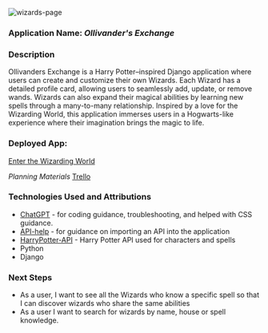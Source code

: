 ![wizards-page]()

### Application Name: *Ollivander's Exchange*

### Description
Ollivanders Exchange is a Harry Potter–inspired Django application where users can create and customize their own Wizards. Each Wizard has a detailed profile card, allowing users to seamlessly add, update, or remove wands. Wizards can also expand their magical abilities by learning new spells through a many-to-many relationship. Inspired by a love for the Wizarding World, this application immerses users in a Hogwarts-like experience where their imagination brings the magic to life. 

### Deployed App: 
[Enter the Wizarding World](https://ollivanders-exchange-dcb5920511b9.herokuapp.com/)

*Planning Materials*
[Trello](https://trello.com/b/AREV37wY/ollivanders-exchange)

### Technologies Used and Attributions
* [ChatGPT](https://www.chatgpt.com) - for coding guidance, troubleshooting, and helped with CSS guidance.
* [API-help](https://dev.to/yahaya_hk/how-to-populate-your-database-with-data-from-an-external-api-in-django-398i) - for guidance on importing an API into the application
* [HarryPotter-API](https://hp-api.onrender.com/) - Harry Potter API used for characters and spells
* Python
* Django


### Next Steps
* As a user, I want to see all the Wizards who know a specific spell so that I can discover wizards who share the same abilities
* As a user I want to search for wizards by name, house or spell knowledge.
